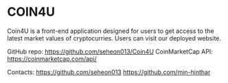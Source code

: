 # COIN4U

Coin4U is a front-end application designed for users to get access to the latest market values of cryptocurries. Users can visit our deployed website.

GitHub repo: https://github.com/seheon013/Coin4U
CoinMarketCap API: https://coinmarketcap.com/api/

Contacts:
https://github.com/seheon013
https://github.com/min-hinthar
